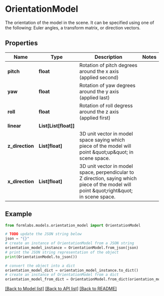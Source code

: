 # OrientationModel

The orientation of the model in the scene. It can be specified using one of the following: Euler angles, a transform matrix, or direction vectors. 

## Properties

Name | Type | Description | Notes
------------ | ------------- | ------------- | -------------
**pitch** | **float** | Rotation of pitch degrees around the x axis (applied second) | 
**yaw** | **float** | Rotation of yaw degrees around the y axis (applied last) | 
**roll** | **float** | Rotation of roll degress around the z axis (applied first) | 
**linear** | **List[List[float]]** |  | 
**z_direction** | **List[float]** | 3D unit vector in model space saying which piece of the model will point \&quot;up\&quot; in scene space.  | 
**x_direction** | **List[float]** | 3D unit vector in model space, perpendicular to Z direction, saying which piece of the model will point \&quot;right\&quot; in scene space.  | 

## Example

```python
from formlabs.models.orientation_model import OrientationModel

# TODO update the JSON string below
json = "{}"
# create an instance of OrientationModel from a JSON string
orientation_model_instance = OrientationModel.from_json(json)
# print the JSON string representation of the object
print(OrientationModel.to_json())

# convert the object into a dict
orientation_model_dict = orientation_model_instance.to_dict()
# create an instance of OrientationModel from a dict
orientation_model_from_dict = OrientationModel.from_dict(orientation_model_dict)
```
[[Back to Model list]](../README.md#documentation-for-models) [[Back to API list]](../README.md#documentation-for-api-endpoints) [[Back to README]](../README.md)


